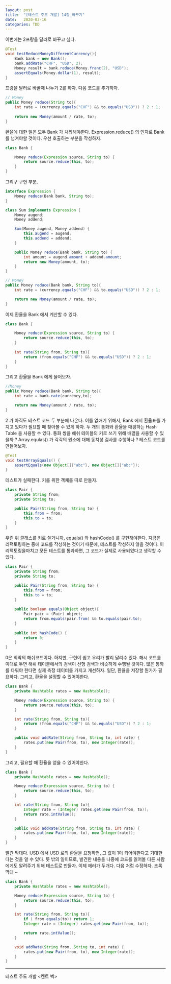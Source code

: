```yaml
---
layout: post
title:  "[테스트 주도 개발] 14장_바꾸기"
date:   2020-03-16
categories: TDD
---
```


이번에는 2프랑을 달러로 바꾸고 싶다.

```java
@Test
void testReduceMoneyDifferentCurrency(){
    Bank bank = new Bank();
    bank.addRate("CHF", "USD", 2);
    Money result = bank.reduce(Money.franc(2), "USD");
    assertEquals(Money.dollar(1), result);
}
```

프랑을 달러로 바꿀때 나누기 2를 하자. 다음 코드를 추가하자.

```java
// Money
public Money reduce(String to){
    int rate = (currency.equals("CHF") && to.equals("USD")) ? 2 : 1;
    
    return new Money(amount / rate, to);
}
```

환율에 대한 일은 모두 Bank 가 처리해야한다. Expression.reduce() 의 인자로 Bank 를 넘겨야할 것이다. 우선 호출하는 부분을 작성하자.

```java
class Bank {

    Money reduce(Expression source, String to) {
        return source.reduce(this, to);
    }
}
```

그리구 구현 부분,

```java
interface Expression {
    Money reduce(Bank bank, String to);
}
```

```java
class Sum implements Expression {
    Money augend;
    Money addend;

    Sum(Money augend, Money addend) {
        this.augend = augend;
        this.addend = addend;
    }

    public Money reduce(Bank bank, String to) {
        int amount = augend.amount + addend.amount;
        return new Money(amount, to);
    }
}
```

```java
// Money
public Money reduce(Bank bank, String to){
    int rate = (currency.equals("CHF") && to.equals("USD")) ? 2 : 1;

    return new Money(amount / rate, to);
}
```

이제 환율을 Bank 에서 계산할 수 있다.

```java
class Bank {

    Money reduce(Expression source, String to) {
        return source.reduce(this, to);
    }
    
    int rate(String from, String to){
        return (from.equals("CHF") && to.equals("USD")) ? 2 : 1;
    }
}
```

그리고 환율을 Bank 에게 물어보자.

```java
//Money
public Money reduce(Bank bank, String to){
    int rate = bank.rate(currency,to);

    return new Money(amount / rate, to);
}
```

2 가 아직도 테스트 코드 두 부분에 나온다. 이를 없애기 위해서, Bank 에서 환율표를 가지고 있다가 필요할 때 찾아볼 수 있게 하자. 두 개의 통화와 환율을 매핑하는 Hash Table 을 사용할 수 있다.
통화 쌍을 해쉬 테이블의 키로 쓰기 위해 배열을 사용할 수 있을까 ? Array.equlas() 가 각각의 원소에 대해 동치성 검사를 수행하나 ? 테스트 코드를 만들어보자.

```java
@Test
void testArrayEquals() {
    assertEquals(new Object[]{"abc"}, new Object[]{"abc"});
}
```

테스트가 실패한다. 키를 위한 객체를 따로 만들자.

```java
class Pair {
    private String from;
    private String to;

    public Pair(String from, String to) {
        this.from = from;
        this.to = to;
    }
}
```

우린 위 클래스를 키로 쓸거니까, equals() 와 hashCode() 를 구현해야한다. 지금은 리팩토링하는 중에 코드를 작성하는 것이기 때문에, 테스트를 작성하지 않을 것이다. 이 리팩토링을마치고 모든 테스트를 통과하면, 그 코드가 실제로 사용되었다고 생각할 수 있다.

```java
class Pair {
    private String from;
    private String to;

    public Pair(String from, String to) {
        this.from = from;
        this.to = to;
    }
    
    public boolean equals(Object object){
        Pair pair = (Pair) object;
        return from.equals(pair.from) && to.equals(pair.to);
    }
    
    public int hashCode() {
        return 0;
    }
}
```

0은 최악의 해쉬코드이다. 하지만, 구현이 쉽고 우리가 빨리 달리수 있다. 해시 코드를 이대로 두면 해쉬 테이블에서의 검색이 선형 검색과 비슷하게 수행될 것이다. 많은 통화를 다뤄야 한다면 실제 측정 데이터를 가지고 개선하자.
일단, 환율을 저장할 뭔가가 필요하다. 그리고, 환율을 설정할 수 있어야한다.

```java
class Bank {
    private Hashtable rates = new Hashtable();

    Money reduce(Expression source, String to) {
        return source.reduce(this, to);
    }

    int rate(String from, String to){
        return (from.equals("CHF") && to.equals("USD")) ? 2 : 1;
    }

    public void addRate(String from, String to, int rate) {
        rates.put(new Pair(from, to), new Integer(rate));
    }
}
```

그리고, 필요할 때 환율을 얻을 수 있어야한다.

```java
class Bank {
    private Hashtable rates = new Hashtable();

    Money reduce(Expression source, String to) {
        return source.reduce(this, to);
    }

    int rate(String from, String to){
        Integer rate = (Integer) rates.get(new Pair(from, to));
        return rate.intValue();
    }

    public void addRate(String from, String to, int rate) {
        rates.put(new Pair(from, to), new Integer(rate));
    }
}
```

빨간 막대다. USD 에서 USD 로의 환율을 요청하면, 그 값이 1이 되어야한다고 기대한다는 것을 알 수 있다. 뜻 밖의 일이므로, 발견한 내용을 나중에 코드를 읽어볼 다른 사람에게도 알려주기 위해 테스트로 만들자.
이제 에러가 두개다. 다음 처럼 수정하자. 초록 막대 ~

```java
class Bank {
    private Hashtable rates = new Hashtable();

    Money reduce(Expression source, String to) {
        return source.reduce(this, to);
    }

    int rate(String from, String to){
        if ( from.equals(to)) return 1;
        Integer rate = (Integer) rates.get(new Pair(from, to));

        return rate.intValue();
    }

    void addRate(String from, String to, int rate) {
        rates.put(new Pair(from, to), new Integer(rate));
    }
}
```

---

테스트 주도 개발 <켄트 벡>
